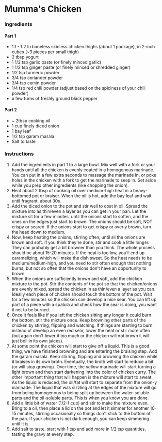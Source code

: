 # Mumma's Chicken

### Ingredients
#### Part 1
* 1.1 - 1.2 lb boneless skinless chicken thighs (about 1 package), in 2-inch cubes (~3 pieces per small thigh)
* 3 tbsp yogurt
* 1 1/2 tsp garlic paste (or finely minced garlic)
* 1 1/2 tsp ginger paste (or finely minced or shredded ginger)
* 1/2 tsp turmeric powder
* 3/4 tsp coriander powder
* 3/4 tsp cumin powder
* 1/4 tsp red chili powder (adjust based on the spiciness of your chili powder)
* a few turns of freshly ground black pepper

#### Part 2
* ~ 2tbsp cooking oil
* 1 cup finely diced onion
* 1 bay leaf
* 1/2 tsp garam masala
* Salt to taste

### Instructions
1. Add the ingredients in part 1 to a large bowl. Mix well with a fork or your hands until all the chicken is evenly coated in a homogenous marinade. You can put in a few extra seconds to massage the marinade in, or poke holes in the chicken with a fork to get the marinade to seep in. Set aside while you prep other ingredients (like chopping the onion). 
2. Heat about 2 tbsp of cooking oil over medium-high heat in a heavy-bottomed pot or braiser. When the oil is hot, add the bay leaf and wait until fragrant, about 30s.
3. Add the diced onion to the pot and stir well to coat in oil. Spread the mixture into as thin/even a layer as you can get in your pan. Let the mixture sit for a few minutes, until the onions start to soften, and the ones on the edges just start to brown. The onions should be soft, NOT crispy or seared. If the onions start to get crispy or overly brown, turn the head down to medium. 
4. Now, keep heating the onions, stirring often, until all the onions are brown and soft. If you think they're done, stir and cook a little longer. They can probably get a bit browner than you think. The whole process should be about 15-20 minutes. If the heat is too low, you'll end up caramelizing, which will make the dish sweet. So the heat needs to be medium/medium-high, and you need to stir often enough that nothing burns, but not so often that the onions don't have an opportunity to brown.
5. When the onions are sufficiently brown and soft, add the chicken mixture to the pot. Stir the contents of the pot so that the chicken/onions are evenly mixed, spread the chicken in as thin/even a layer as you can. Ideally each piece of chicken should touch the bottom of the pot. Wait for a few minutes so the chicken can develop a nice sear. You can lift up part of a piece with a spatula and check how the sear is doing, you want it not to be burned.
6. Once it feels like if you left the chicken sitting any longer it could burn the bottom, stir the mixture once. Keep browning other parts of the chicken by stirring, flipping and watching. If things are starting to burn instead of develop an even red sear, lower the heat or stir more often (but again don't lower it too much or the chicken will not brown it will just boil in its own juices). 
7. At some point the chicken will start to give off a liquid. This is a good thing, we have finished browning and are entering the braising step. Add the garam masala. Keep stirring, flipping and browning the chicken while it braises in its own broth. Eventually, the broth will start to reduce a bit (or will stop growing). Over time, the yellow marinade will start turning a light brown and then start darkening into the color of chicken curry. The other important thing that will happen is  the mixture will start to sweat. As the liquid is reduced, the oil/fat will start to separate from the onion-y marinade. The liquid that was sizzling at the edges of the mixture will go from being homogenous to being split up between the water-soluble parts and the oil-soluble parts. This is when you know you are done. 
8. Add a little bit of water (1/2-1 cup) and stir to make the mixture even. Bring to a oil, then place a lid on the pot and let it simmer for another 10-15 minutes, stirring occasionally so things don't stick to the bottom of the pan. If your chicken is not dark enough, you can keep simmering until it is.
9. Add salt to taste, start with 1 tsp and add more in 1/2 tsp quantities, tasting the gravy at every step.
